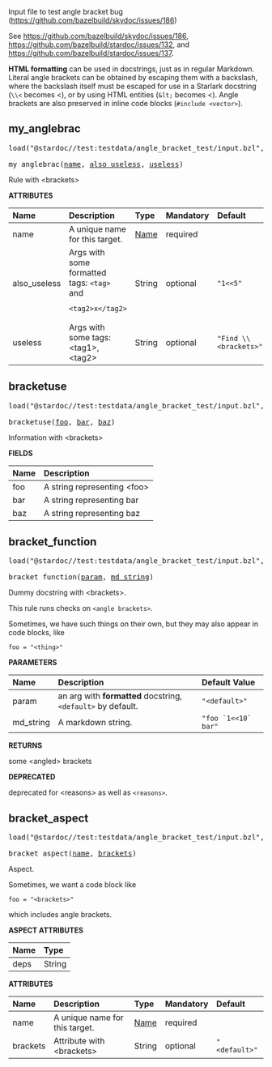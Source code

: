<!-- Generated with Stardoc: http://skydoc.bazel.build -->

Input file to test angle bracket bug (https://github.com/bazelbuild/skydoc/issues/186)

See https://github.com/bazelbuild/skydoc/issues/186,
https://github.com/bazelbuild/stardoc/issues/132,
and https://github.com/bazelbuild/stardoc/issues/137.

<b>HTML formatting</b> can be used in docstrings, just as in regular Markdown.
Literal angle brackets can be obtained by escaping them with a backslash, where
the backslash itself must be escaped for use in a Starlark docstring
(`\\<` becomes \<), or by using HTML entities (`&lt;` becomes &lt;).
Angle brackets are also preserved in inline code blocks (`#include <vector>`).

<a id="my_anglebrac"></a>

## my_anglebrac

<pre>
load("@stardoc//test:testdata/angle_bracket_test/input.bzl", "my_anglebrac")

my_anglebrac(<a href="#my_anglebrac-name">name</a>, <a href="#my_anglebrac-also_useless">also_useless</a>, <a href="#my_anglebrac-useless">useless</a>)
</pre>

Rule with \<brackets>

**ATTRIBUTES**


| Name  | Description | Type | Mandatory | Default |
| :------------- | :------------- | :------------- | :------------- | :------------- |
| <a id="my_anglebrac-name"></a>name |  A unique name for this target.   | <a href="https://bazel.build/concepts/labels#target-names">Name</a> | required |  |
| <a id="my_anglebrac-also_useless"></a>also_useless |  Args with some formatted tags: `<tag>` and <pre><code class="language-xml">&lt;tag2&gt;x&lt;/tag2&gt;</code></pre>   | String | optional |  `"1<<5"`  |
| <a id="my_anglebrac-useless"></a>useless |  Args with some tags: \<tag1>, \<tag2>   | String | optional |  `"Find \\<brackets>"`  |


<a id="bracketuse"></a>

## bracketuse

<pre>
load("@stardoc//test:testdata/angle_bracket_test/input.bzl", "bracketuse")

bracketuse(<a href="#bracketuse-foo">foo</a>, <a href="#bracketuse-bar">bar</a>, <a href="#bracketuse-baz">baz</a>)
</pre>

Information with \<brackets>

**FIELDS**


| Name  | Description |
| :------------- | :------------- |
| <a id="bracketuse-foo"></a>foo |  A string representing \<foo>    |
| <a id="bracketuse-bar"></a>bar |  A string representing bar    |
| <a id="bracketuse-baz"></a>baz |  A string representing baz    |


<a id="bracket_function"></a>

## bracket_function

<pre>
load("@stardoc//test:testdata/angle_bracket_test/input.bzl", "bracket_function")

bracket_function(<a href="#bracket_function-param">param</a>, <a href="#bracket_function-md_string">md_string</a>)
</pre>

Dummy docstring with \<brackets>.

This rule runs checks on `<angle brackets>`.

Sometimes, we have such things on their own, but they may
also appear in code blocks, like

```starlark
foo = "<thing>"
```


**PARAMETERS**


| Name  | Description | Default Value |
| :------------- | :------------- | :------------- |
| <a id="bracket_function-param"></a>param |  an arg with **formatted** docstring, `<default>` by default.   |  `"<default>"` |
| <a id="bracket_function-md_string"></a>md_string |  A markdown string.   |  ``"foo `1<<10` bar"`` |

**RETURNS**

some \<angled> brackets

**DEPRECATED**

deprecated for \<reasons> as well as `<reasons>`.


<a id="bracket_aspect"></a>

## bracket_aspect

<pre>
load("@stardoc//test:testdata/angle_bracket_test/input.bzl", "bracket_aspect")

bracket_aspect(<a href="#bracket_aspect-name">name</a>, <a href="#bracket_aspect-brackets">brackets</a>)
</pre>

Aspect.

Sometimes, we want a code block like
```starlark
foo = "<brackets>"
```
which includes angle brackets.

**ASPECT ATTRIBUTES**


| Name | Type |
| :------------- | :------------- |
| deps| String |


**ATTRIBUTES**


| Name  | Description | Type | Mandatory | Default |
| :------------- | :------------- | :------------- | :------------- | :------------- |
| <a id="bracket_aspect-name"></a>name |  A unique name for this target.   | <a href="https://bazel.build/concepts/labels#target-names">Name</a> | required |  |
| <a id="bracket_aspect-brackets"></a>brackets |  Attribute with \<brackets>   | String | optional |  `"<default>"`  |


